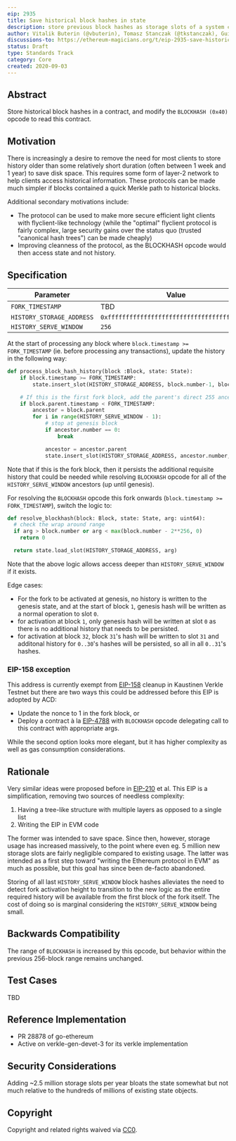 ```yaml
---
eip: 2935
title: Save historical block hashes in state
description: store previous block hashes as storage slots of a system contract to allow for stateless execution
author: Vitalik Buterin (@vbuterin), Tomasz Stanczak (@tkstanczak), Guillaume Ballet (@gballet), Gajinder Singh (@g11tech), Tanishq Jasoria (@tanishqjasoria)
discussions-to: https://ethereum-magicians.org/t/eip-2935-save-historical-block-hashes-in-state/4565
status: Draft
type: Standards Track
category: Core
created: 2020-09-03
---
```


## Abstract

Store historical block hashes in a contract, and modify the `BLOCKHASH (0x40)` opcode to read this contract.

## Motivation

There is increasingly a desire to remove the need for most clients to store history older than some relatively short duration (often between 1 week and 1 year) to save disk space. This requires some form of layer-2 network to help clients access historical information. These protocols can be made much simpler if blocks contained a quick Merkle path to historical blocks.

Additional secondary motivations include:

* The protocol can be used to make more secure efficient light clients with flyclient-like technology (while the "optimal" flyclient protocol is fairly complex, large security gains over the status quo (trusted "canonical hash trees") can be made cheaply)
* Improving cleanness of the protocol, as the BLOCKHASH opcode would then access state and not history.

## Specification

| Parameter | Value |
| - | - |
| `FORK_TIMESTAMP` | TBD |
| `HISTORY_STORAGE_ADDRESS` | `0xfffffffffffffffffffffffffffffffffffffffe`|
| `HISTORY_SERVE_WINDOW` | `256` |

At the start of processing any block where `block.timestamp >= FORK_TIMESTAMP` (ie. before processing any transactions), update the history in the following way:

```python
def process_block_hash_history(block :Block, state: State):
    if block.timestamp >= FORK_TIMESTAMP:
        state.insert_slot(HISTORY_STORAGE_ADDRESS, block.number-1, block.parent.hash)

    # If this is the first fork block, add the parent's direct 255 ancestors as well
    if block.parent.timestamp < FORK_TIMESTAMP:
        ancestor = block.parent
        for i in range(HISTORY_SERVE_WINDOW - 1):
            # stop at genesis block
            if ancestor.number == 0:
                break

            ancestor = ancestor.parent
            state.insert_slot(HISTORY_STORAGE_ADDRESS, ancestor.number, ancestor.hash)
```

Note that if this is the fork block, then it persists the additional requisite history that could be needed while resolving `BLOCKHASH` opcode for all of the `HISTORY_SERVE_WINDOW` ancestors (up until genesis).

For resolving the `BLOCKHASH` opcode this fork onwards (`block.timestamp >= FORK_TIMESTAMP`), switch the logic to:

```python
def resolve_blockhash(block: Block, state: State, arg: uint64):
  # check the wrap around range
  if arg > block.number or arg < max(block.number - 2**256, 0)
    return 0

  return state.load_slot(HISTORY_STORAGE_ADDRESS, arg)
```

Note that the above logic allows access deeper than `HISTORY_SERVE_WINDOW` if it exists.

Edge cases:

 * For the fork to be activated at genesis, no history is written to the genesis state, and at the start of block `1`, genesis hash will be written as a normal operation to slot `0`.
 * for activation at block `1`, only genesis hash will be written at slot `0` as there is no additional history that needs to be persisted.
 * for activation at block `32`, block `31`'s hash will be written to slot `31` and additonal history for `0..30`'s hashes will be persisted, so all in all `0..31`'s hashes.

### EIP-158 exception

This address is currently exempt from [EIP-158](./eip-158.md) cleanup in Kaustinen Verkle Testnet but there are two ways this could be addressed before this EIP is adopted by ACD:

* Update the nonce to 1 in the fork block, or
* Deploy a contract à la [EIP-4788](./eip-4788.md) with `BLOCKHASH` opcode delegating call to this contract with appropriate args.

While the second option looks more elegant, but it has higher complexity as well as gas consumption considerations.

## Rationale

Very similar ideas were proposed before in [EIP-210](./eip-210.md) et al. This EIP is a simplification, removing two sources of needless complexity:

1. Having a tree-like structure with multiple layers as opposed to a single list
2. Writing the EIP in EVM code

The former was intended to save space. Since then, however, storage usage has increased massively, to the point where even eg. 5 million new storage slots are fairly negligible compared to existing usage. The latter was intended as a first step toward "writing the Ethereum protocol in EVM" as much as possible, but this goal has since been de-facto abandoned.

Storing of all last `HISTORY_SERVE_WINDOW` block hashes alleviates the need to detect fork activation height to transition to the new logic as the entire required history will be available from the first block of the fork itself. The cost of doing so is marginal considering the `HISTORY_SERVE_WINDOW` being small.

## Backwards Compatibility

The range of `BLOCKHASH` is increased by this opcode, but behavior within the previous 256-block range remains unchanged.

## Test Cases

TBD

## Reference Implementation

 * PR 28878 of go-ethereum
 * Active on verkle-gen-devet-3 for its verkle implementation

## Security Considerations

Adding ~2.5 million storage slots per year bloats the state somewhat but not much relative to the hundreds of millions of existing state objects.

## Copyright

Copyright and related rights waived via [CC0](../LICENSE.md).
